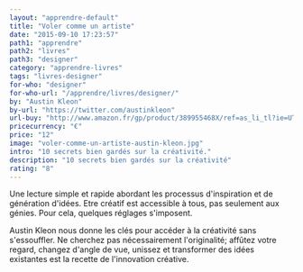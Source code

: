 ```yaml
---
layout: "apprendre-default"
title: "Voler comme un artiste"
date: "2015-09-10 17:23:57"
path1: "apprendre"
path2: "livres"
path3: "designer"
category: "apprendre-livres"
tags: "livres-designer"
for-who: "designer"
for-who-url: "/apprendre/livres/designer/"
by: "Austin Kleon"
by-url: "https://twitter.com/austinkleon"
url-buy: "http://www.amazon.fr/gp/product/389955468X/ref=as_li_tl?ie=UTF8&camp=1642&creative=6746&creativeASIN=389955468X&linkCode=as2&tag=mdw-21"
pricecurrency: "€"
price: "12"
image: "voler-comme-un-artiste-austin-kleon.jpg"
intro: "10 secrets bien gardés sur la créativité."
description: "10 secrets bien gardés sur la créativité"
rating: "8"
---
```


Une lecture simple et rapide abordant les processus d'inspiration et de génération d'idées. Etre créatif est accessible à tous, pas seulement aux génies. Pour cela, quelques réglages s'imposent.

Austin Kleon nous donne les clés pour accéder à la créativité sans s'essouffler. Ne cherchez pas nécessairement l'originalité; affûtez votre regard, changez d'angle de vue, unissez et transformer des idées existantes est la recette de l'innovation créative.
